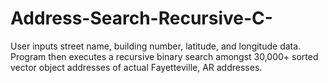 # Address-Search-Recursive-C-
User inputs street name, building number, latitude, and longitude data. Program then executes a recursive binary search amongst 30,000+ sorted vector object addresses of actual Fayetteville, AR addresses.
